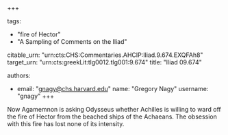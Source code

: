 +++

tags:
- "fire of Hector"
- "A Sampling of Comments on the Iliad"

citable_urn: "urn:cts:CHS:Commentaries.AHCIP:Iliad.9.674.EXQFAh8"
target_urn: "urn:cts:greekLit:tlg0012.tlg001:9.674"
title: "Iliad 09.674"

authors:
- email: "gnagy@chs.harvard.edu"
  name: "Gregory Nagy"
  username: "gnagy"
+++

<p>Now Agamemnon is asking Odysseus whether Achilles is willing to ward off the fire of Hector from the beached ships of the Achaeans. The obsession with this fire has lost none of its intensity.</p>